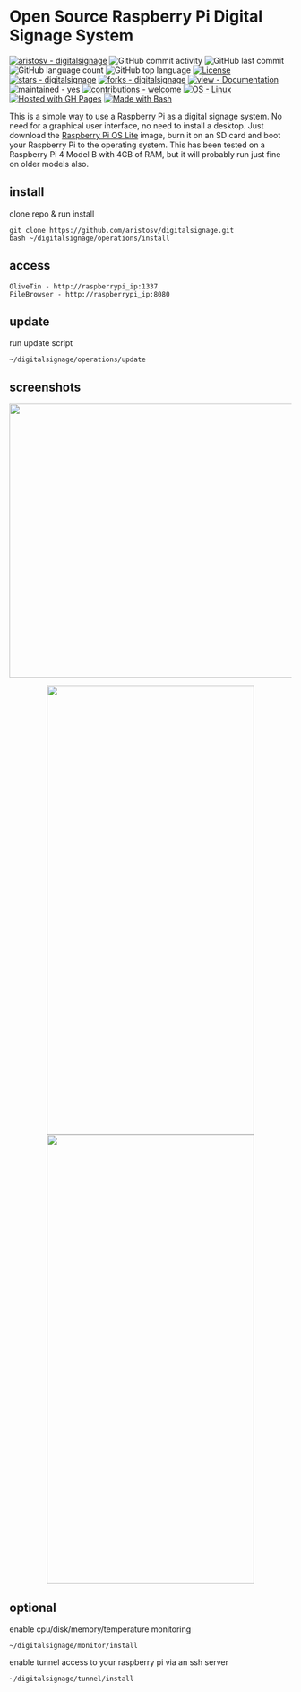 # Open Source Raspberry Pi Digital Signage System

[![aristosv - digitalsignage](https://img.shields.io/static/v1?label=aristosv&message=digitalsignage&color=blue&logo=github)](https://github.com/aristosv/digitalsignage "Go to GitHub repo")
![GitHub commit activity](https://img.shields.io/github/commit-activity/m/aristosv/digitalsignage?style=plastic)
![GitHub last commit](https://img.shields.io/github/last-commit/aristosv/digitalsignage?style=plastic)
![GitHub language count](https://img.shields.io/github/languages/count/aristosv/digitalsignage?style=plastic)
![GitHub top language](https://img.shields.io/github/languages/top/aristosv/digitalsignage?style=plastic)
[![License](https://img.shields.io/badge/License-GPL_v3.0-blue)](#license)
[![stars - digitalsignage](https://img.shields.io/github/stars/aristosv/digitalsignage?style=plastic)](https://github.com/aristosv/digitalsignage)
[![forks - digitalsignage](https://img.shields.io/github/forks/aristosv/digitalsignage?style=plastic)](https://github.com/aristosv/digitalsignage)
[![view - Documentation](https://img.shields.io/badge/view-Documentation-blue?style=plastic)](/docs/ "Go to project documentation")
![maintained - yes](https://img.shields.io/badge/maintained-yes-blue)
[![contributions - welcome](https://img.shields.io/badge/contributions-welcome-blue)](/CONTRIBUTING.md "Go to contributions doc")
[![OS - Linux](https://img.shields.io/badge/OS-Linux-blue?logo=linux&logoColor=white)](https://www.linux.org/ "Go to Linux homepage")
[![Hosted with GH Pages](https://img.shields.io/badge/Hosted_with-GitHub_Pages-blue?logo=github&logoColor=white)](https://pages.github.com/ "Go to GitHub Pages homepage")
[![Made with Bash](https://img.shields.io/badge/Bash->=3-blue?logo=gnu-bash&logoColor=white)](https://www.gnu.org/software/bash/ "Go to Bash homepage")

This is a simple way to use a Raspberry Pi as a digital signage system. No need for a graphical user interface, no need to install a desktop. Just download the [Raspberry Pi OS Lite](https://www.raspberrypi.com/software/operating-systems/) image, burn it on an SD card and boot your Raspberry Pi to the operating system. This has been tested on a Raspberry Pi 4 Model B with 4GB of RAM, but it will probably run just fine on older models also.

## install
clone repo & run install
```
git clone https://github.com/aristosv/digitalsignage.git
bash ~/digitalsignage/operations/install
```

## access
```
OliveTin - http://raspberrypi_ip:1337
FileBrowser - http://raspberrypi_ip:8080
```

## update
run update script
```
~/digitalsignage/operations/update
```

## screenshots
<p align="center">
  <img width="600" height="487" src="https://raw.githubusercontent.com/aristosv/digitalsignage/main/media/logo/logo.png">
</p>
 
<p align="center">  
  <img width="370" height="800" src="https://raw.githubusercontent.com/aristosv/digitalsignage/main/screenshots/mobile_olivetin_1.png"> <img width="370" height="800" src="https://raw.githubusercontent.com/aristosv/digitalsignage/main/screenshots/mobile_filebrowser_1.png">
</p>

## optional
enable cpu/disk/memory/temperature monitoring
```
~/digitalsignage/monitor/install
```
enable tunnel access to your raspberry pi via an ssh server
```
~/digitalsignage/tunnel/install
```